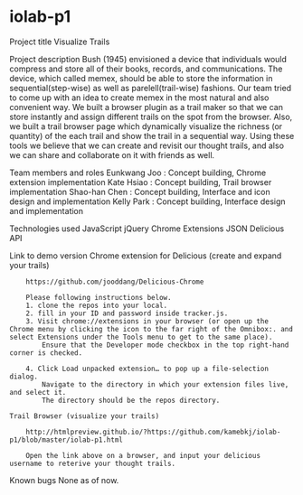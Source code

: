 iolab-p1
========

Project title
	Visualize Trails


Project description
	Bush (1945) envisioned a device that individuals would compress and store all of their books, records, and communications. The device, which called memex, should be able to store the information in sequential(step-wise) as well as parelell(trail-wise) fashions. Our team tried to come up with an idea to create memex in the most natural and also convenient way. We built a browser plugin as a trail maker so that we can store instantly and assign different trails on the spot from the browser. Also, we built a trail browser page which dynamically visualize the richness (or quantity) of the each trail and show the trail in a sequential way. Using these tools we believe that we can create and revisit our thought trails, and also we can share and collaborate on it with friends as well.

Team members and roles
	Eunkwang Joo : Concept building, Chrome extension implementation
	Kate Hsiao : Concept building, Trail browser implementation
	Shao-han Chen : Concept building, Interface and icon design and implementation
	Kelly Park : Concept building, Interface design and implementation

Technologies used
	JavaScript
	jQuery
	Chrome Extensions
	JSON
	Delicious API


Link to demo version
	Chrome extension for Delicious (create and expand your trails)

		https://github.com/jooddang/Delicious-Chrome

		Please following instructions below.
		1. clone the repos into your local.
		2. fill in your ID and password inside tracker.js.
		3. Visit chrome://extensions in your browser (or open up the Chrome menu by clicking the icon to the far right of the Omnibox:. and select Extensions under the Tools menu to get to the same place).
			Ensure that the Developer mode checkbox in the top right-hand corner is checked.

		4. Click Load unpacked extension… to pop up a file-selection dialog.
			Navigate to the directory in which your extension files live, and select it.
			The directory should be the repos directory.

	Trail Browser (visualize your trails)

		http://htmlpreview.github.io/?https://github.com/kamebkj/iolab-p1/blob/master/iolab-p1.html

		Open the link above on a browser, and input your delicious username to reterive your thought trails.


Known bugs
	None as of now.


